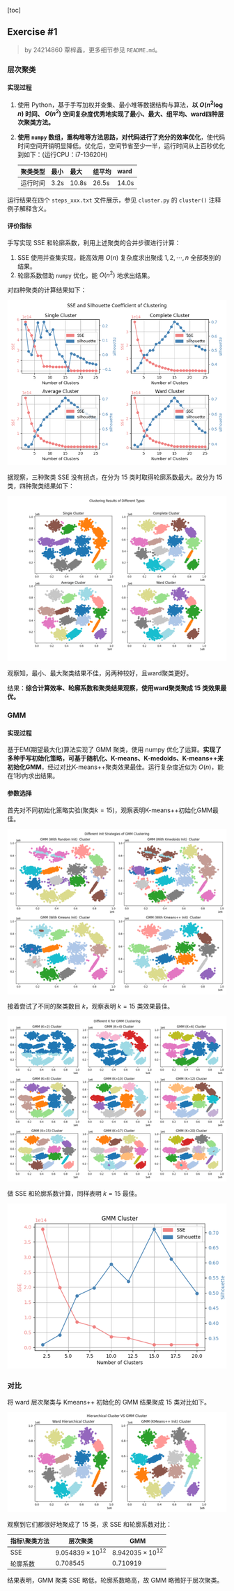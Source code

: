 [toc]

## Exercise \#1

> by 24214860 覃梓鑫，更多细节参见 `README.md`。

### 层次聚类

#### 实现过程

1. 使用 Python，基于手写加权并查集、最小堆等数据结构与算法，**以 $O(n^2\log n)$ 时间、 $O(n^2)$ 空间复杂度优秀地实现了最小、最大、组平均、ward四种层次聚类方法。**

2. **使用 `numpy` 数组，重构堆等方法思路，对代码进行了充分的效率优化**，使代码时间空间开销明显降低。优化后，空间节省至少一半，运行时间从上百秒优化到如下：(运行CPU：i7-13620H)

   | 聚类类型 | 最小 | 最大  | 组平均 | ward  |
   | -------- | ---- | ----- | ------ | ----- |
   | 运行时间 | 3.2s | 10.8s | 26.5s  | 14.0s |

运行结果在四个 `steps_xxx.txt` 文件展示，参见 `cluster.py` 的 `cluster()` 注释例子解释含义。

#### 评价指标

手写实现 SSE 和轮廓系数，利用上述聚类的合并步骤进行计算：

1. SSE 使用并查集实现，能高效用 $O(n)$ 复杂度求出聚成 $1,2,\cdots,n$ 全部类别的结果。
2. 轮廓系数借助 `numpy` 优化，能 $O(n^2)$ 地求出结果。

对四种聚类的计算结果如下：

![both_partial](img/both_partial.png)

据观察，三种聚类 SSE 没有拐点，在分为 $15$ 类时取得轮廓系数最大。故分为 $15$ 类，四种聚类结果如下：

![cluster_results](img/cluster_results.png)

观察知，最小、最大聚类结果不佳，另两种较好，且ward聚类更好。

结果：**综合计算效率、轮廓系数和聚类结果观察，使用ward聚类聚成 $15$ 类效果最优。**

### GMM

#### 实现过程

基于EM(期望最大化)算法实现了 GMM 聚类，使用 numpy 优化了运算。**实现了多种手写初始化策略，可基于随机化、K-means、K-medoids、K-means++来初始化GMM**，经过对比K-means++聚类效果最佳。运行复杂度近似为 $O(n)$，能在1秒内求出结果。

#### 参数选择

首先对不同初始化策略实验(聚类$k=15$)，观察表明K-means++初始化GMM最佳。

![GMM_different_strategy](img/GMM_different_strategy.png)

接着尝试了不同的聚类数目 $k$，观察表明 $k=15$ 类效果最佳。

![GMM_different_k](img/GMM_different_k.png)

做 SSE 和轮廓系数计算，同样表明 $k=15$ 最佳。

<img src="img/GMM_different_k_sse_silhouette.png" alt="GMM_different_k_sse_silhouette" style="zoom:80%;" />

### 对比

将 ward 层次聚类与 Kmeans++ 初始化的 GMM 结果聚成 $15$ 类对比如下。

![Ward_vs_GMM](img/Ward_vs_GMM.png)

观察到它们都很好地聚成了 $15$ 类，求 SSE 和轮廓系数对比：

| 指标\聚类方法 | 层次聚类                | GMM                     |
| ------------- | ----------------------- | ----------------------- |
| SSE           | $9.054839\times10^{12}$ | $8.942035\times10^{12}$ |
| 轮廓系数      | $0.708545$              | $0.710919$              |

结果表明，GMM 聚类 SSE 略低，轮廓系数略高，故 GMM 略微好于层次聚类。
